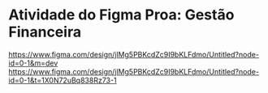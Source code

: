 # Atividade do Figma Proa: Gestão Financeira
https://www.figma.com/design/jlMg5PBKcdZc9I9bKLFdmo/Untitled?node-id=0-1&m=dev
https://www.figma.com/design/jlMg5PBKcdZc9I9bKLFdmo/Untitled?node-id=0-1&t=1X0N72uBq838Rz73-1
